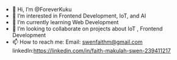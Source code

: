 - 👋 Hi, I’m @ForeverKuku
- 👀 I’m interested in Frontend Development, IoT, and AI
- 🌱 I’m currently learning Web Development
- 💞️ I’m looking to collaborate on projects about IoT , Frontend Development
- 📫 How to reach me: Email: swenfaithm@gmail.com  linkedIn:https://linkedin.com/in/faith-makulah-swen-239411217
                    

<!---
ForeverKuku/ForeverKuku is a ✨ special ✨ repository because its `README.md` (this file) appears on your GitHub profile.
You can click the Preview link to take a look at your changes.
--->
